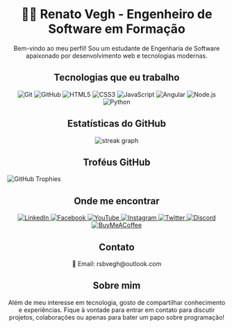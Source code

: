 <h1 align="center">👨‍💻 Renato Vegh - Engenheiro de Software em Formação</h1>

<p align="center">
  Bem-vindo ao meu perfil! Sou um estudante de Engenharia de Software apaixonado por desenvolvimento web e tecnologias modernas.
</p>

<h2 align="center">Tecnologias que eu trabalho</h2>

<p align="center">
  <img src="https://img.shields.io/badge/Git-F05032?style=for-the-badge&logo=git&logoColor=white" alt="Git"/> 
  <img src="https://img.shields.io/badge/GitHub-181717?style=for-the-badge&logo=github&logoColor=white" alt="GitHub"/>
  <img src="https://img.shields.io/badge/HTML5-E34F26?style=for-the-badge&logo=html5&logoColor=white" alt="HTML5"/>
  <img src="https://img.shields.io/badge/CSS3-1572B6?style=for-the-badge&logo=css3&logoColor=white" alt="CSS3"/>
  <img src="https://img.shields.io/badge/JavaScript-F7DF1E?style=for-the-badge&logo=javascript&logoColor=black" alt="JavaScript"/>
  <img src="https://img.shields.io/badge/Angular-DD0031?style=for-the-badge&logo=angular&logoColor=white" alt="Angular"/>
  <img src="https://img.shields.io/badge/Node.js-43853D?style=for-the-badge&logo=node.js&logoColor=white" alt="Node.js"/>
  <img src="https://img.shields.io/badge/Python-3776AB?style=for-the-badge&logo=python&logoColor=white" alt="Python"/>
</p>

<h2 align="center">Estatísticas do GitHub</h2>

<p align="center">
  <img src="https://streak-stats.demolab.com?user=Veghing05&locale=en&mode=daily&theme=dark&hide_border=false&border_radius=5&order=3" alt="streak graph" />
</p>

<h2 align="center">Troféus GitHub</h2>

<!-- GitHub Trophies -->
<img src="https://github-profile-trophy.vercel.app/?username=Veghin05&theme=nord&column=7" alt="GitHub Trophies" align="center" />



<h2 align="center">Onde me encontrar</h2>

<p align="center">
  <a href="https://www.linkedin.com/in/renatobonivegh/" target="_blank">
    <img src="https://img.shields.io/badge/LinkedIn-0077B5?style=for-the-badge&logo=linkedin&logoColor=white" alt="LinkedIn"/>
  </a>
  <a href="https://www.facebook.com/profile.php?id=100004512785027" target="_blank">
    <img src="https://img.shields.io/badge/Facebook-1877F2?style=for-the-badge&logo=facebook&logoColor=white" alt="Facebook"/>
  </a>
  <a href="https://www.youtube.com/channel/UCpvTx7ogv41l2NXUvAG3uxg" target="_blank">
    <img src="https://img.shields.io/badge/YouTube-FF0000?style=for-the-badge&logo=youtube&logoColor=white" alt="YouTube"/>
  </a>
  <a href="https://www.instagram.com/insira_seu_usuario_aqui/" target="_blank">
    <img src="https://img.shields.io/badge/Instagram-E4405F?style=for-the-badge&logo=instagram&logoColor=white" alt="Instagram"/>
  </a>
  <a href="https://x.com/RenatoVegh_Dev?t=JHt0-F-A3GzqC9iPY0NWAQ&s=09" target="_blank">
    <img src="https://img.shields.io/badge/Twitter-1DA1F2?style=for-the-badge&logo=twitter&logoColor=white" alt="Twitter"/>
  </a>
  <a href="https://discordapp.com/invite/insira_seu_servidor_aqui" target="_blank">
    <img src="https://img.shields.io/badge/Discord-7289DA?style=for-the-badge&logo=discord&logoColor=white" alt="Discord"/>
  </a>
  <a href="https://www.buymeacoffee.com/renatosbv2m" target="_blank">
    <img src="https://img.shields.io/badge/BuyMeACoffee-FFDD00?style=for-the-badge&logo=buy-me-a-coffee&logoColor=black" alt="BuyMeACoffee"/>
  </a>
</p>



<h2 align="center">Contato</h2>

<p align="center">
  📧 Email: rsbvegh@outlook.com
</p>

<h2 align="center">Sobre mim</h2>

<p align="center">
  Além de meu interesse em tecnologia, gosto de compartilhar conhecimento e experiências. Fique à vontade para entrar em contato para discutir projetos, colaborações ou apenas para bater um papo sobre programação!
</p>
